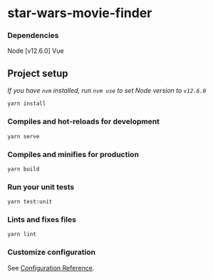 # star-wars-movie-finder

### Dependencies
Node [v12.6.0]
Vue

## Project setup
*If you have `nvm` installed, run `nvm use` to set Node version to `v12.6.0`*

```
yarn install
```

### Compiles and hot-reloads for development
```
yarn serve
```

### Compiles and minifies for production
```
yarn build
```

### Run your unit tests
```
yarn test:unit
```

### Lints and fixes files
```
yarn lint
```

### Customize configuration
See [Configuration Reference](https://cli.vuejs.org/config/).

